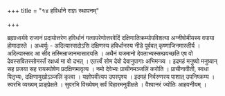 +++
title = "१४ हविर्धाने राज्ञः स्थापनम्"

+++

ब्रह्माध्वर्यवे राजानं प्रदायोत्तरेण हविर्धानं गत्वापरेणोत्तरवेदिं दक्षिणातिक्रम्योपविशत्या अग्नीषोमीयस्य वपाया होमादास्ते । अध्वर्युः - अदित्यास्सदोऽसि दक्षिणस्य हविर्धानस्य नीडे पूर्ववत् कृष्णाजिनमास्तीर्य । अदित्यास्सद आ सीद तस्मिन्राजानमासादयति । अथैनं यजमानो देवताभ्यस्सम्प्रयच्छति एष वो देवस्सवितस्सोमस्तँ रक्षध्वं मा वो दभत् । एतत्त्वँ सोम देवो देवानुपागाः अभिमन्त्र्य । इदमहं मनुष्यो मनुष्यान् सह प्रजया सह रायस्पोषेण प्रदक्षिणमावृत्य । नमो देवेभ्यः प्राचीनमञ्जलिं करोति । प्राचीनावीती, स्वधा पितृभ्यः, दक्षिणामुखोऽञ्जलिं कृत्वा । यज्ञोपवीत्यप उपस्पृश्य । इदमहं निर्वरुणस्य पाशात् उपनिष्क्रम्य । स्वरभि व्यख्यम् प्राङ्प्रेक्षते । सुवरभि विख्येषम् सर्वं विहारमनुवीक्षते । वैश्वानरं ज्योतिः आहवनीयम् ।
